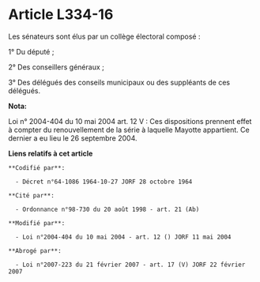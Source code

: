 # Article L334-16

Les sénateurs sont élus par un collège électoral composé :

1° Du député ;

2° Des conseillers généraux ;

3° Des délégués des conseils municipaux ou des suppléants de ces délégués.

**Nota:**

Loi n° 2004-404 du 10 mai 2004 art. 12 V : Ces dispositions prennent effet à compter du renouvellement de la série à laquelle
Mayotte appartient. Ce dernier a eu lieu le 26 septembre 2004.

**Liens relatifs à cet article**

	**Codifié par**:

	  - Décret n°64-1086 1964-10-27 JORF 28 octobre 1964

	**Cité par**:

	  - Ordonnance n°98-730 du 20 août 1998 - art. 21 (Ab)

	**Modifié par**:

	  - Loi n°2004-404 du 10 mai 2004 - art. 12 () JORF 11 mai 2004

	**Abrogé par**:

	  - Loi n°2007-223 du 21 février 2007 - art. 17 (V) JORF 22 février 2007
